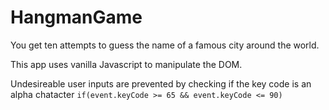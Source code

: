 # HangmanGame

You get ten attempts to guess the name of a famous city around the world.

This app uses vanilla Javascript to manipulate the DOM.

Undesireable user inputs are prevented by checking if the key code is an alpha chatacter `if(event.keyCode >= 65 && event.keyCode <= 90)`
